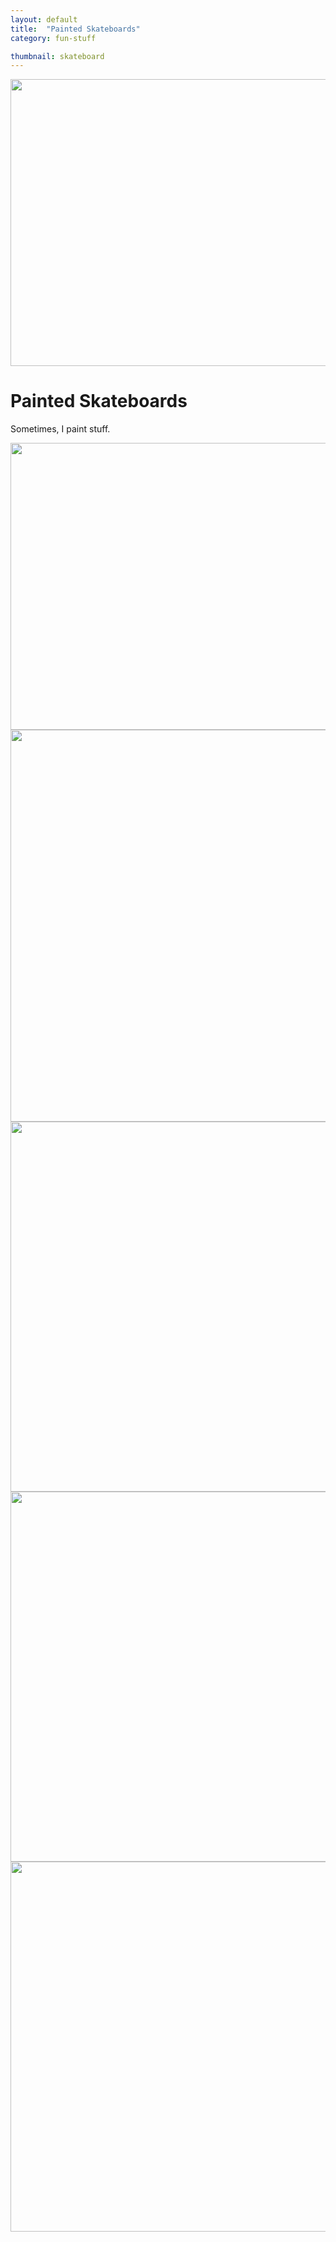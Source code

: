```yaml
---
layout: default
title:  "Painted Skateboards"
category: fun-stuff

thumbnail: skateboard
---
```


<img src="{{ site.baseurl}}/images/skateboard_01.jpg" width="790" height="459">

# Painted Skateboards

Sometimes, I paint stuff.

<img src="{{ site.baseurl}}/images/skateboard_02.jpg" width="790" height="459">
<img src="{{ site.baseurl}}/images/skateboard_03.jpg" width="790" height="627">
<img src="{{ site.baseurl}}/images/skateboard_04.jpg" width="790" height="592">
<img src="{{ site.baseurl}}/images/skateboard_05.jpg" width="790" height="592">
<img src="{{ site.baseurl}}/images/skateboard_06.jpg" width="790" height="592">

